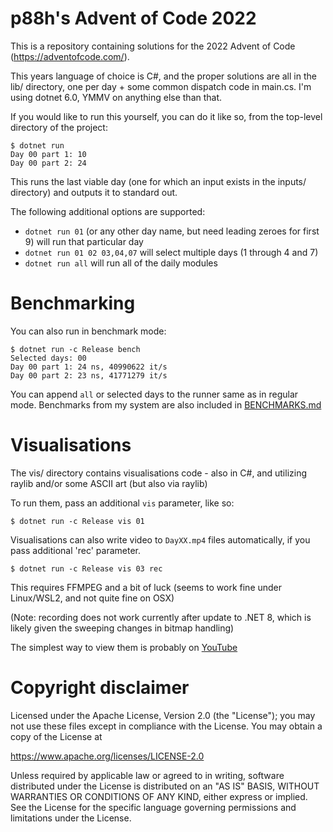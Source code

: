 p88h's Advent of Code 2022
==========================

This is a repository containing solutions for the 2022 Advent of Code (https://adventofcode.com/).

This years language of choice is C#, and the proper solutions are all in the lib/ directory, one per day + some common dispatch code in main.cs.
I'm using dotnet 6.0, YMMV on anything else than that.

If you would like to run this yourself, you can do it like so, from the top-level directory of the project:

```
$ dotnet run
Day 00 part 1: 10
Day 00 part 2: 24
```

This runs the last viable day (one for which an input exists in the inputs/ directory) and outputs it to standard out.

The following additional options are supported:

* `dotnet run 01` (or any other day name, but need leading zeroes for first 9) will run that particular day
* `dotnet run 01 02 03,04,07` will select multiple days (1 through 4 and 7)
* `dotnet run all` will run all of the daily modules

Benchmarking
============

You can also run in benchmark mode:

```
$ dotnet run -c Release bench
Selected days: 00
Day 00 part 1: 24 ns, 40990622 it/s
Day 00 part 2: 23 ns, 41771279 it/s
```

You can append `all` or selected days to the runner same as in regular mode.
Benchmarks from my system are also included in [BENCHMARKS.md](BENCHMARKS.md)

Visualisations
==============

The vis/ directory contains visualisations code - also in C#, and utilizing raylib and/or some ASCII art (but also via raylib)

To run them, pass an additional `vis` parameter, like so:

```
$ dotnet run -c Release vis 01
```

Visualisations can also write video to `DayXX.mp4` files automatically, if you pass additional 'rec' parameter.

```
$ dotnet run -c Release vis 03 rec
```

This requires FFMPEG and a bit of luck (seems to work fine under Linux/WSL2, and not quite fine on OSX)

(Note: recording does not work currently after update to .NET 8, which is likely given the sweeping changes in bitmap handling)

The simplest way to view them is probably on
[YouTube](https://www.youtube.com/playlist?list=PLgRrl8I0Q168jJYjfbzak3l-9xkLU6bCE)

Copyright disclaimer
====================

Licensed under the Apache License, Version 2.0 (the "License");
you may not use these files except in compliance with the License.
You may obtain a copy of the License at

   https://www.apache.org/licenses/LICENSE-2.0

Unless required by applicable law or agreed to in writing, software
distributed under the License is distributed on an "AS IS" BASIS,
WITHOUT WARRANTIES OR CONDITIONS OF ANY KIND, either express or implied.
See the License for the specific language governing permissions and
limitations under the License.

